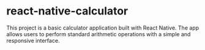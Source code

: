 # react-native-calculator
This project is a basic calculator application built with React Native. The app allows users to perform standard arithmetic operations with a simple and responsive interface.
